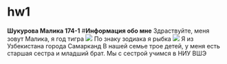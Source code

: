# hw1
**Шукурова Малика 174-1**
#**Информация обо мне**
Здраствуйте, меня зовут Малика, я год тигра ![](https://s1.1zoom.ru/big0/729/Tigers_Painting_Art_Head_White_Glance_533926_1280x954.jpg)
По знаку зодиака я рыбка ![](https://www.1zoom.ru/%D0%96%D0%B8%D0%B2%D0%BE%D1%82%D0%BD%D1%8B%D0%B5/%D0%BE%D0%B1%D0%BE%D0%B8/500684/z5836/) 
Я из Узбекистана города Самарканд [](https://www.youtube.com/watch?v=o5co6Rc3THY)
В нашей семье трое детей, у меня есть старшая сестра и младший брат.
Мы с сестрой учимся в НИУ ВШЭ [](http://studygu.ru/university/view?id=74)


